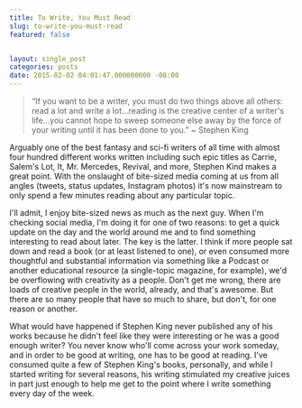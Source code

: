 ```yaml
---
title: To Write, You Must Read
slug: to-write-you-must-read
featured: false


layout: single_post
categories: posts
date: 2015-02-02 04:01:47.000000000 -08:00
---
```


> “If you want to be a writer, you must do two things above all others: read a lot and write a lot…reading is the creative center of a writer's life…you cannot hope to sweep someone else away by the force of your writing until it has been done to you.” ~ Stephen King

Arguably one of the best fantasy and sci-fi writers of all time with almost four hundred different works written including such epic titles as Carrie, Salem's Lot, It, Mr. Mercedes, Revival, and more, Stephen Kind makes a great point. With the onslaught of bite-sized media coming at us from all angles (tweets, status updates, Instagram photos) it's now mainstream to only spend a few minutes reading about any particular topic.

I'll admit, I enjoy bite-sized news as much as the next guy. When I'm checking social media, I'm doing it for one of two reasons: to get a quick update on the day and the world around me and to find something interesting to read about later. The key is the latter. I think if more people sat down and read a book (or at least listened to one), or even consumed more thoughtful and substantial information via something like a Podcast or another educational resource (a single-topic magazine, for example), we'd be overflowing with creativity as a people. Don't get me wrong, there are loads of creative people in the world, already, and that's awesome. But there are so many people that have so much to share, but don't, for one reason or another.

What would have happened if Stephen King never published any of his works because he didn't feel like they were interesting or he was a good enough writer? You never know who'll come across your work someday, and in order to be good at writing, one has to be good at reading. I've consumed quite a few of Stephen King's books, personally, and while I started writing for several reasons, his writing stimulated my creative juices in part just enough to help me get to the point where I write something every day of the week.

